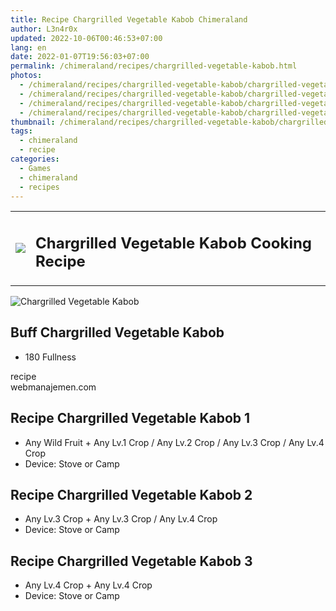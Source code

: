 ```yaml
---
title: Recipe Chargrilled Vegetable Kabob Chimeraland
author: L3n4r0x
updated: 2022-10-06T00:46:53+07:00
lang: en
date: 2022-01-07T19:56:03+07:00
permalink: /chimeraland/recipes/chargrilled-vegetable-kabob.html
photos:
  - /chimeraland/recipes/chargrilled-vegetable-kabob/chargrilled-vegetable-kabob.webp
  - /chimeraland/recipes/chargrilled-vegetable-kabob/chargrilled-vegetable-kabob-name.webp
  - /chimeraland/recipes/chargrilled-vegetable-kabob/chargrilled-vegetable-kabob-icon.webp
  - /chimeraland/recipes/chargrilled-vegetable-kabob/chargrilled-vegetable-kabob-material.webp
thumbnail: /chimeraland/recipes/chargrilled-vegetable-kabob/chargrilled-vegetable-kabob.webp
tags:
  - chimeraland
  - recipe
categories:
  - Games
  - chimeraland
  - recipes
---
```


<section id="bootstrap-wrapper">
  <link
    rel="stylesheet"
    href="https://rawcdn.githack.com/dimaslanjaka/Web-Manajemen/870a349/css/bootstrap-5-3-0-alpha3-wrapper.css"
  />
  <div class="row mb-2">
    <div class="col-md-12 mb-2">
      <table class="table" id="post-info">
        <tbody>
          <tr>
            <td>
              <img
                class="d-inline-block me-2"
                src="/chimeraland/recipes/chargrilled-vegetable-kabob/chargrilled-vegetable-kabob-icon.webp"
                width="auto"
                height="auto"
              />
            </td>
            <td>
              <h1 class="fs-5">Chargrilled Vegetable Kabob Cooking Recipe</h1>
            </td>
          </tr>
        </tbody>
      </table>
    </div>
  </div>
  <div class="card mb-2 bg-dark text-light">
    <div class="row g-0">
      <div class="col-sm-4 position-relative mb-2">
        <img
          src="/chimeraland/recipes/chargrilled-vegetable-kabob/chargrilled-vegetable-kabob-material.webp"
          class="card-img fit-cover w-100 h-100"
          alt="Chargrilled Vegetable Kabob"
          data-fancybox="true"
        />
      </div>
      <div class="col-sm-8 mb-2">
        <div class="card-body">
          <h2 class="card-title fs-5">Buff Chargrilled Vegetable Kabob</h2>
          <div class="card-text">
            <ul>
              <li>180 Fullness</li>
            </ul>
          </div>
          <span class="badge rounded-pill">recipe</span>
        </div>
        <div class="card-footer text-end text-muted">webmanajemen.com</div>
      </div>
    </div>
  </div>
  <div class="row mb-2">
    <div class="col-12 col-lg-6 recipe-item mb-2">
      <div class="card bg-dark text-light">
        <div class="card-body">
          <h2 class="card-title fs-5">Recipe Chargrilled Vegetable Kabob 1</h2>
          <div class="card-text">
            <ul>
              <li>
                Any Wild Fruit<span> + </span>Any Lv.1 Crop<span> / </span>Any
                Lv.2 Crop<span> / </span>Any Lv.3 Crop<span> / </span>Any Lv.4
                Crop
              </li>
              <li>Device: Stove or Camp</li>
            </ul>
          </div>
        </div>
      </div>
    </div>
    <div class="col-12 col-lg-6 recipe-item mb-2">
      <div class="card bg-dark text-light">
        <div class="card-body">
          <h2 class="card-title fs-5">Recipe Chargrilled Vegetable Kabob 2</h2>
          <div class="card-text">
            <ul>
              <li>
                Any Lv.3 Crop<span> + </span>Any Lv.3 Crop<span> / </span>Any
                Lv.4 Crop
              </li>
              <li>Device: Stove or Camp</li>
            </ul>
          </div>
        </div>
      </div>
    </div>
    <div class="col-12 col-lg-6 recipe-item mb-2">
      <div class="card bg-dark text-light">
        <div class="card-body">
          <h2 class="card-title fs-5">Recipe Chargrilled Vegetable Kabob 3</h2>
          <div class="card-text">
            <ul>
              <li>Any Lv.4 Crop<span> + </span>Any Lv.4 Crop</li>
              <li>Device: Stove or Camp</li>
            </ul>
          </div>
        </div>
      </div>
    </div>
  </div>
</section>